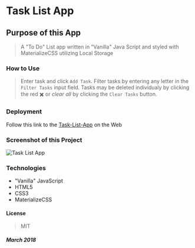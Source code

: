 # Task List App

## Purpose of this App

>A "To Do" List app written in "Vanilla" Java Script and styled with MaterializeCSS utilizing Local Storage

### How to Use

>Enter task and click `Add Task`. Filter tasks by entering any letter in the `Filter Tasks` input field. Tasks may be deleted individualy by clicking the red :heavy_multiplication_x: or *clear all* by clicking the `Clear Tasks` button.

### Deployment

Follow this link to the [Task-List-App](https://captnwalker.github.io/task-list-app/) on the Web

### Screenshot of this Project

![Task List App](https://raw.github.com/captnwalker/task-list-app/master/assets/img/todo2.gif "Task List App")

### Technologies

* "Vanilla" JavaScript
* HTML5
* CSS3
* MaterializeCSS

#### License

>MIT

##### *March 2018*
